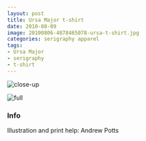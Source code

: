 ```yaml
---
layout: post
title: Ursa Major t-shirt
date: 2010-08-09
image: 20100806-4878465078-ursa-t-shirt.jpg
categories: serigraphy apparel
tags: 
- Ursa Major
- serigraphy
- t-shirt
---
```


![close-up][1]

![full][2]

### Info
Illustration and print help: Andrew Potts

[1]: http://stevenja.co/bs/images/large/20100806-4878465078-ursa-t-shirt.jpg
[2]: http://stevenja.co/bs/images/large/20100806-4878464654-ursa-t-shirt-full.jpg